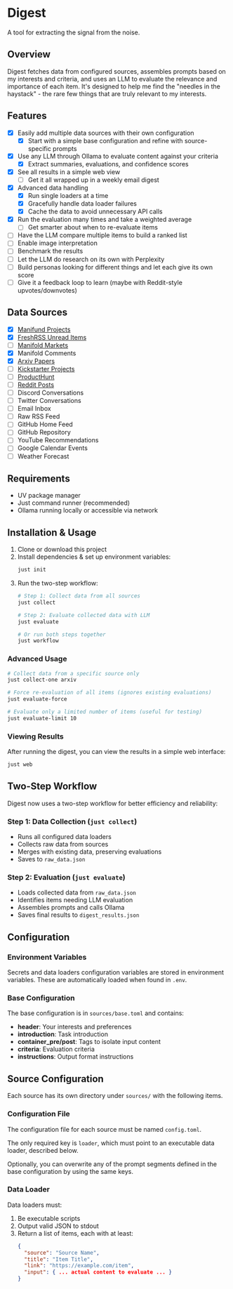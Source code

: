 # Digest

A tool for extracting the signal from the noise.

## Overview

Digest fetches data from configured sources, assembles prompts based on my interests and criteria, and uses an LLM to evaluate the relevance and importance of each item. It's designed to help me find the "needles in the haystack" - the rare few things that are truly relevant to my interests.

## Features

- [x] Easily add multiple data sources with their own configuration
  - [x] Start with a simple base configuration and refine with source-specific prompts
- [x] Use any LLM through Ollama to evaluate content against your criteria
  - [x] Extract summaries, evaluations, and confidence scores
- [x] See all results in a simple web view
  - [ ] Get it all wrapped up in a weekly email digest
- [x] Advanced data handling
  - [x] Run single loaders at a time
  - [x] Gracefully handle data loader failures
  - [x] Cache the data to avoid unnecessary API calls
- [x] Run the evaluation many times and take a weighted average
  - [ ] Get smarter about when to re-evaluate items
- [ ] Have the LLM compare multiple items to build a ranked list
- [ ] Enable image interpretation
- [ ] Benchmark the results
- [ ] Let the LLM do research on its own with Perplexity
- [ ] Build personas looking for different things and let each give its own score
- [ ] Give it a feedback loop to learn (maybe with Reddit-style upvotes/downvotes)

## Data Sources

- [x] [Manifund Projects](https://manifund.org/)
- [x] [FreshRSS Unread Items](https://github.com/FreshRSS/FreshRSS)
- [ ] [Manifold Markets](https://manifold.markets)
- [x] Manifold Comments
- [x] [Arxiv Papers](https://arxiv.org/)
- [ ] [Kickstarter Projects](https://www.kickstarter.com/)
- [ ] [ProductHunt](https://www.producthunt.com/)
- [ ] [Reddit Posts](https://old.reddit.com)
- [ ] Discord Conversations
- [ ] Twitter Conversations
- [ ] Email Inbox
- [ ] Raw RSS Feed
- [ ] GitHub Home Feed
- [ ] GitHub Repository
- [ ] YouTube Recommendations
- [ ] Google Calendar Events
- [ ] Weather Forecast

## Requirements

- UV package manager
- Just command runner (recommended)
- Ollama running locally or accessible via network

## Installation & Usage

1. Clone or download this project
2. Install dependencies & set up environment variables:
   ```bash
   just init
   ```
3. Run the two-step workflow:
   ```bash
   # Step 1: Collect data from all sources
   just collect

   # Step 2: Evaluate collected data with LLM
   just evaluate

   # Or run both steps together
   just workflow
   ```

### Advanced Usage

```bash
# Collect data from a specific source only
just collect-one arxiv

# Force re-evaluation of all items (ignores existing evaluations)
just evaluate-force

# Evaluate only a limited number of items (useful for testing)
just evaluate-limit 10
```

### Viewing Results

After running the digest, you can view the results in a simple web interface:

```bash
just web
```

## Two-Step Workflow

Digest now uses a two-step workflow for better efficiency and reliability:

### Step 1: Data Collection (`just collect`)

- Runs all configured data loaders
- Collects raw data from sources
- Merges with existing data, preserving evaluations
- Saves to `raw_data.json`

### Step 2: Evaluation (`just evaluate`)

- Loads collected data from `raw_data.json`
- Identifies items needing LLM evaluation
- Assembles prompts and calls Ollama
- Saves final results to `digest_results.json`

## Configuration

### Environment Variables

Secrets and data loaders configuration variables are stored in environment variables. These are automatically loaded when found in `.env`.

### Base Configuration

The base configuration is in `sources/base.toml` and contains:

- **header**: Your interests and preferences
- **introduction**: Task introduction
- **container_pre/post**: Tags to isolate input content
- **criteria**: Evaluation criteria
- **instructions**: Output format instructions

## Source Configuration

Each source has its own directory under `sources/` with the following items.

### Configuration File

The configuration file for each source must be named `config.toml`.

The only required key is `loader`, which must point to an executable data loader, described below.

Optionally, you can overwrite any of the prompt segments defined in the base configuration by using the same keys.

### Data Loader

Data loaders must:
1. Be executable scripts
2. Output valid JSON to stdout
3. Return a list of items, each with at least:
   ```json
   {
     "source": "Source Name",
     "title": "Item Title",
     "link": "https://example.com/item",
     "input": { ... actual content to evaluate ... }
   }
   ```
